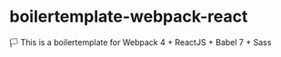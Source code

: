 # boilertemplate-webpack-react
🏳️ This is a boilertemplate for Webpack 4 + ReactJS + Babel 7 + Sass


